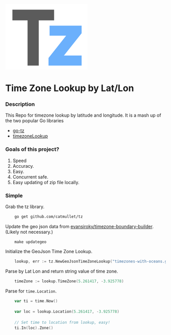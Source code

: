 ![](https://raw.githubusercontent.com/catmullet/tz/master/assets/tz.png)
# Time Zone Lookup by Lat/Lon
### Description
This Repo for timezone lookup by latitude and longitude. It is a mash up of the two popular Go libraries
* [go-tz](https://github.com/ugjka/go-tz)
* [timezoneLookup](https://github.com/evanoberholster/timezoneLookup)
### Goals of this project?
1. Speed
2. Accuracy.
3. Easy.
4. Concurrent safe.
5. Easy updating of zip file locally.
### Simple
Grab the tz library.
```zsh
    go get github.com/catmullet/tz
```
Update the geo json data from [evansiroky/timezone-boundary-builder](https://github.com/evansiroky/timezone-boundary-builder). (Likely not necessary.)
```shell
    make updategeo
```
Initialize the GeoJson Time Zone Lookup.
```go 
    lookup, err := tz.NewGeoJsonTimeZoneLookup("timezones-with-oceans.geojson.zip")
```
Parse by Lat Lon and return string value of time zone.
```go 
    timeZone := lookup.TimeZone(5.261417, -3.925778)
```
Parse for ```time.Location```.
```go
    var ti = time.Now()
    
    var loc = lookup.Location(5.261417, -3.925778)
    
    // Set time to location from lookup, easy!
    ti.In(loc).Zone()
```